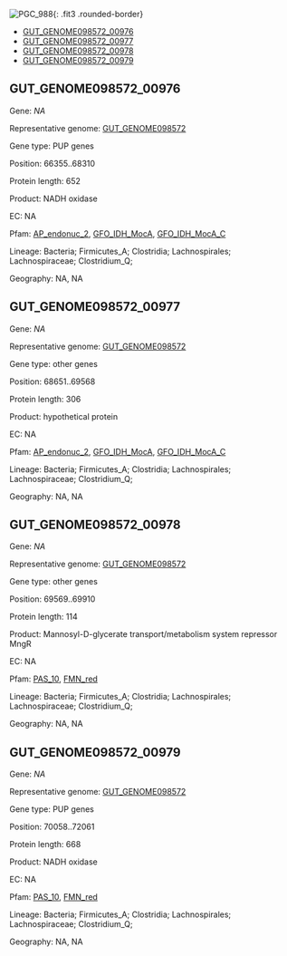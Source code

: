 ![PGC_988](../static/images/Clusters_figure/PGC_988.jpg){: .fit3 .rounded-border}

<ul id="myTab" class="nav nav-tabs">
  <li class="active">
        <a href="#tab1" data-toggle="tab">GUT_GENOME098572_00976</a>
  </li>
<li><a href="#tab2" data-toggle="tab">GUT_GENOME098572_00977</a></li>
<li><a href="#tab3" data-toggle="tab">GUT_GENOME098572_00978</a></li>
<li><a href="#tab4" data-toggle="tab">GUT_GENOME098572_00979</a></li>
</ul>

<div id="myTabContent" class="tab-content">
  <div class="tab-pane fade in active" id="tab1">

<h2 id="GUT_GENOME098572_00976">GUT_GENOME098572_00976</h2>
<p>Gene: <em>NA</em>
<p>Representative genome: <a href="https://www.ebi.ac.uk/metagenomics/genomes/MGYG-HGUT-01617">GUT_GENOME098572</a></p>
<p>Gene type: PUP genes</p>
<p>Position: 66355..68310</p>
<p>Protein length: 652</p>
<p>Product: NADH oxidase</p>
<p>EC: NA</p>
<p>Pfam: <a href="http://pfam.xfam.org/family/AP_endonuc_2">AP_endonuc_2</a>, <a href="http://pfam.xfam.org/family/GFO_IDH_MocA">GFO_IDH_MocA</a>, <a href="http://pfam.xfam.org/family/GFO_IDH_MocA_C">GFO_IDH_MocA_C</a></p>
<p>Lineage: Bacteria; Firmicutes_A; Clostridia; Lachnospirales; Lachnospiraceae; Clostridium_Q; </p>
<p>Geography: NA, NA</p>
  </div>

  <div class="tab-pane fade" id="tab2">

<h2 id="GUT_GENOME098572_00977">GUT_GENOME098572_00977</h2>
<p>Gene: <em>NA</em></p>
<p>Representative genome: <a href="https://www.ebi.ac.uk/metagenomics/genomes/MGYG-HGUT-01617">GUT_GENOME098572</a></p>
<p>Gene type: other genes</p>
<p>Position: 68651..69568</p>
<p>Protein length: 306</p>
<p>Product: hypothetical protein</p>
<p>EC: NA</p>
<p>Pfam: <a href="http://pfam.xfam.org/family/AP_endonuc_2">AP_endonuc_2</a>, <a href="http://pfam.xfam.org/family/GFO_IDH_MocA">GFO_IDH_MocA</a>, <a href="http://pfam.xfam.org/family/GFO_IDH_MocA_C">GFO_IDH_MocA_C</a></p>
<p>Lineage: Bacteria; Firmicutes_A; Clostridia; Lachnospirales; Lachnospiraceae; Clostridium_Q; </p>
<p>Geography: NA, NA</p>

  </div>
  <div class="tab-pane fade" id="tab3">

<h2 id="GUT_GENOME098572_00978">GUT_GENOME098572_00978</h2>
<p>Gene: <em>NA</em></p>
<p>Representative genome: <a href="https://www.ebi.ac.uk/metagenomics/genomes/MGYG-HGUT-01617">GUT_GENOME098572</a></p>
<p>Gene type: other genes</p>
<p>Position: 69569..69910</p>
<p>Protein length: 114</p>
<p>Product: Mannosyl-D-glycerate transport/metabolism system repressor MngR</p>
<p>EC: NA</p>
<p>Pfam: <a href="http://pfam.xfam.org/family/PAS_10">PAS_10</a>, <a href="http://pfam.xfam.org/family/FMN_red">FMN_red</a></p>
<p>Lineage: Bacteria; Firmicutes_A; Clostridia; Lachnospirales; Lachnospiraceae; Clostridium_Q; </p>
<p>Geography: NA, NA</p>

  </div>
  <div class="tab-pane fade" id="tab4">

<h2 id="GUT_GENOME098572_00979">GUT_GENOME098572_00979</h2>
<p>Gene: <em>NA</em></p>
<p>Representative genome: <a href="https://www.ebi.ac.uk/metagenomics/genomes/MGYG-HGUT-01617">GUT_GENOME098572</a></p>
<p>Gene type: PUP genes</p>
<p>Position: 70058..72061</p>
<p>Protein length: 668</p>
<p>Product: NADH oxidase</p>
<p>EC: NA</p>
<p>Pfam: <a href="http://pfam.xfam.org/family/PAS_10">PAS_10</a>, <a href="http://pfam.xfam.org/family/FMN_red">FMN_red</a></p>
<p>Lineage: Bacteria; Firmicutes_A; Clostridia; Lachnospirales; Lachnospiraceae; Clostridium_Q; </p>
<p>Geography: NA, NA</p>

  </div>
</div>
